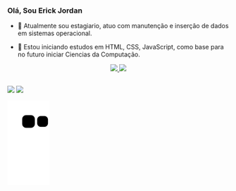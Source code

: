 ### Olá, Sou Erick Jordan


- 🔭 Atualmente sou estagiario, atuo com manutenção e inserção de dados em sistemas operacional.

- 🌱 Estou iniciando estudos em HTML, CSS, JavaScript, como base para no futuro iniciar Ciencias da Computação.

<div align="center">
  <a href="https://github.com/jordanboteleiro">
  <img height="180em" src="https://github-readme-stats.vercel.app/api?username=JordanBoteleiro&show_icons=true&theme=tokyonight&include_all_commits=true&count_private=true"/>
  <img height="180em" src="https://github-readme-stats.vercel.app/api/top-langs/?username=JordanBoteleiro&layout=compact&langs_count=7&theme=tokyonight"/>
</div>

##
<div>
<a href = "mailto:jordanboteleiro@gmail.com"><img src="https://img.shields.io/badge/-Gmail-%23333?style=for-the-badge&logo=gmail&logoColor=white" target="_blank"></a>
  <a href="https://www.linkedin.com/in/jordan-boteleiro" target="_blank"><img src="https://img.shields.io/badge/-LinkedIn-%230077B5?style=for-the-badge&logo=linkedin&logoColor=white" target="_blank"></a> 
 
  ![Snake animation](https://github.com/jordanboteleiro/jordanboteleiro/blob/output/github-contribution-grid-snake.svg)
 
</div>

